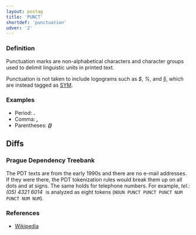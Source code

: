 ```yaml
---
layout: postag
title: 'PUNCT'
shortdef: 'punctuation'
udver: '2'
---
```


### Definition

Punctuation marks are non-alphabetical characters and character groups
used to delimit linguistic units in printed text.

Punctuation is not taken to include logograms such as _$_, _%_, and
_§_, which are instead tagged as [SYM]().

### Examples

- Period: _<b>.</b>_
- Comma: _<b>,</b>_
- Parentheses: _<b>()</b>_

## Diffs

### Prague Dependency Treebank

The PDT texts are from the early 1990s and there are no e-mail addresses.
If they were there, the PDT tokenization rules would break them up on all dots and at signs.
The same holds for telephone numbers. For example,
_tel.: (05) 4321 6014&nbsp;_ is analyzed as eight tokens (`NOUN PUNCT PUNCT PUNCT NUM PUNCT NUM NUM`).

### References

- [Wikipedia](http://en.wikipedia.org/wiki/Punctuation)
<!-- Interlanguage links updated Po lis 14 15:34:36 CET 2022 -->
